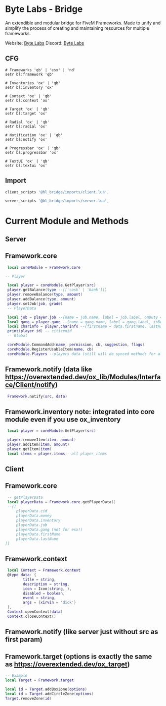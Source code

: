 # Byte Labs - Bridge
An extendible and modular bridge for FiveM Frameworks. Made to unify and simplify the process of creating and maintaining resources for multiple frameworks.

Website: [Byte Labs](https://byte-labs.net)
Discord: [Byte Labs](https://discord.gg/fqsqSjZfxE)

## CFG
``` 
# Frameworks 'qb' | 'esx' | 'nd'
setr bl:framework 'qb' 

# Inventories 'ox' | 'qb'
setr bl:inventory 'ox'

# Context 'ox' | 'qb'
setr bl:context 'ox'

# Target 'ox' | 'qb'
setr bl:target 'ox'

# Radial 'ox' | 'qb'
setr bl:radial 'ox'

# Notification 'ox' | 'qb'
setr bl:notify 'ox'

# Progressbar 'ox' | 'qb'
setr bl:progressbar 'ox'

# TextUI 'ox' | 'qb'
setr bl:textui 'ox'
```

## Import 
```lua
client_scripts '@bl_bridge/imports/client.lua',

server_scripts '@bl_bridge/imports/server.lua',
```

# Current Module and Methods

## Server
## Framework.core
```lua
 local coreModule = Framework.core

-- Player

 local player = coreModule.GetPlayer(src)
 player.getBalance(type --[['cash' | 'bank']])
 player.removeBalance(type, amount)
 player.addBalance(type, amount)
 player.setJob(job, grade)
 -- PlayerData

 local job = player.job --{name = job.name, label = job.label, onDuty = job.onduty, isBoss = job.isboss, grade = {name = job.grade.level, label = job.grade.label, salary = job.payment}}
 local gang = player.gang --{name = gang.name, label = gang.label, isBoss = gang.isboss, grade = {name = gang.grade.level, label = gang.grade.label}}
 local charinfo = player.charinfo --{firstname = data.firstname, lastname = data.lastname}
 print(player.id) -- citizenid
 -- Global

 coreModule.CommandAdd(name, permission, cb, suggestion, flags)
 coreModule.RegisterUsableItem(name, cb)
 coreModule.Players --players data (still will do synced methods for all framework, now every framework have their players data)
```
## Framework.notify (data like https://overextended.dev/ox_lib/Modules/Interface/Client/notify)
```lua
 Framework.notify(src, data)
```
## Framework.inventory note: integrated into core module even if you use ox_inventory

```lua
 local player = coreModule.GetPlayer(src)

 player.removeItem(item, amount)
 player.addItem(item, amount)
 player.getItem(item)
 local items = player.items --all player items
```
## Client
## Framework.core

```lua
 -- getPlayerData
 local playerData = Framework.core.getPlayerData()
 --[[
     playerData.cid
     playerData.money
     playerData.inventory
     playerData.job 
     playerData.gang (not for esx!)
     playerData.firstName
     playerData.lastName
]]

```
## Framework.context

```lua
 local Context = Framework.context
 @type data: {
        title = string,
        description = string,
        icon = Icon(string, ),
        disabled = boolean,
        event = string,
        args = {xirvin = 'dick'}
 },
 Context.openContext(data)
 Context.closeContext()
```
## Framework.notify (like server just without src as first param)

## Framework.target (options is exactly the same as https://overextended.dev/ox_target)
```lua
-- Example
local Target = Framework.target

local id = Target.addBoxZone(options)
local id = Target.addCircleZone(options)
Target.removeZone(id)
```
